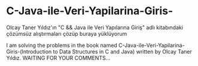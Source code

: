 # C-Java-ile-Veri-Yapilarina-Giris-
Olcay Taner Yıldız'ın "C && Java ile Veri Yapılarına Giriş" adlı kitabındaki çözümsüz alıştırmaları çözüp buraya yüklüyorum 

I am solving the problems in the book named C-Java-ile-Veri-Yapilarina-Giris-(Introduction to Data Structures in C and Java) written
by Olcay Taner Yıldız.
WAITING FOR YOUR COMMENTS...
